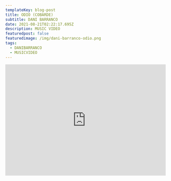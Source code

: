 ```yaml
---
templateKey: blog-post
title: ODIO (COBARDE)
subtitle: DANI BARRANCO
date: 2021-08-21T02:22:17.695Z
description: MUSIC VIDEO
featuredpost: false
featuredimage: /img/dani-barranco-odio.png
tags:
  - DANIBARRANCO
  - MUSICVIDEO
---
```

<iframe width="100%" height="350px" src="https://www.youtube.com/embed/epeEMMa31UY" title="YouTube video player" frameborder="0" allow="accelerometer; autoplay; clipboard-write; encrypted-media; gyroscope; picture-in-picture" allowfullscreen></iframe>